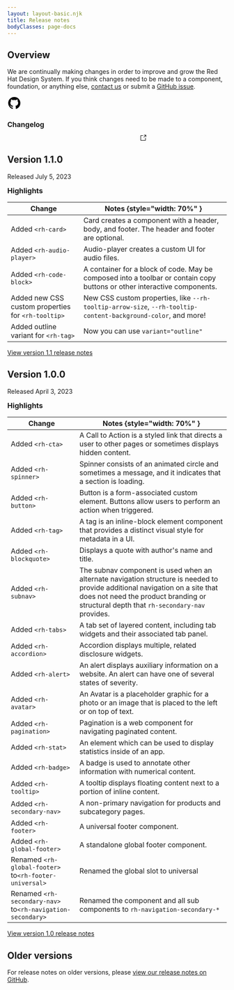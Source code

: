 ```yaml
---
layout: layout-basic.njk
title: Release notes
bodyClasses: page-docs
---
```


<style>
  .releases-links {
    margin-block-start: var(--rh-space-3xl) !important;
    display: flex;
    gap: 2rem;
  }

  rh-tile a {
    display: flex;
    flex-direction: column;
    min-width: 20rem;
    padding: var(--rh-space-lg);
    border: 1px solid var(--rh-color-border-subtle-on-light);
    border-radius: var(--rh-border-radius-default);
    text-decoration: none;
  }

  rh-tile a:hover {
    text-decoration: underline;
    background: var(--rh-color-surface-light);
  }

  rh-tile a::after {
    align-self: flex-end;
    content: url('data:image/svg+xml;utf8,<svg focusable="false" xmlns="http://www.w3.org/2000/svg" fill="currentColor" width="16" height="16" viewBox="0 0 16 16" aria-hidden="true"><path d="M13,14H3c-0.6,0-1-0.4-1-1V3c0-0.6,0.4-1,1-1h5v1H3v10h10V8h1v5C14,13.6,13.6,14,13,14z"></path><path d="M10 1L10 2 13.3 2 9 6.3 9.7 7 14 2.7 14 6 15 6 15 1z"></path></svg>');
  }

  rh-tile a[href*="github"]::before {
    content: url('data:image/svg+xml;utf8,<svg focusable="false" preserveAspectRatio="xMidYMid meet" xmlns="http://www.w3.org/2000/svg" fill="currentColor" width="32" height="32" viewBox="0 0 32 32" aria-hidden="true" class="MdxIcon-module--mdx-icon--4dec0"><path fill-rule="evenodd" d="M16,2a14,14,0,0,0-4.43,27.28c.7.13,1-.3,1-.67s0-1.21,0-2.38c-3.89.84-4.71-1.88-4.71-1.88A3.71,3.71,0,0,0,6.24,22.3c-1.27-.86.1-.85.1-.85A2.94,2.94,0,0,1,8.48,22.9a3,3,0,0,0,4.08,1.16,2.93,2.93,0,0,1,.88-1.87c-3.1-.36-6.37-1.56-6.37-6.92a5.4,5.4,0,0,1,1.44-3.76,5,5,0,0,1,.14-3.7s1.17-.38,3.85,1.43a13.3,13.3,0,0,1,7,0c2.67-1.81,3.84-1.43,3.84-1.43a5,5,0,0,1,.14,3.7,5.4,5.4,0,0,1,1.44,3.76c0,5.38-3.27,6.56-6.39,6.91a3.33,3.33,0,0,1,.95,2.59c0,1.87,0,3.38,0,3.84s.25.81,1,.67A14,14,0,0,0,16,2Z"></path></svg>');
  }

  rh-tile [slot="header"] {
    font-size: 1rem;
  }

  .release-version h3 {
    margin-top: var(--rh-space-lg);
  }

  body.page-docs .release-version copy-permalink.h3 {
    margin-block-start: var(--rh-space-xl);
  }

  .release-version table + p {
    margin-block-start: var(--rh-space-2xl);
  }
</style>

## Overview

We are continually making changes in order to improve and grow the Red Hat Design System. If you think changes need to be made to a component, foundation, or anything else, [contact us](mailto:digital-design-system@redhat.com) or submit a [GitHub issue](https://github.com/RedHat-UX/red-hat-design-system/issues).

<nav class="releases-links">
  <rh-tile id="changelog">
    <a href="https://github.com/RedHat-UX/red-hat-design-system/releases">
      <h2 slot="header">Changelog</h2>
    </a>
  </rh-tile>
</nav>

<section class="release-versions">
<section class="section release-version">

## Version 1.1.0
Released July 5, 2023

### Highlights

| Change                         | Notes {style="width: 70%" } |
| ------------------------------ | --------------------------------- |
| Added `<rh-card>`              | Card creates a component with a header, body, and footer. The header and footer are optional. |
| Added `<rh-audio-player>`      | Audio-player creates a custom UI for audio files. |
| Added `<rh-code-block>`        | A container for a block of code. May be composed into a toolbar or contain copy buttons or other interactive components. |
| Added new CSS custom properties for `<rh-tooltip>` | New CSS custom properties, like `--rh-tooltip-arrow-size`, `--rh-tooltip-content-background-color`, and more! |
| Added outline variant for `<rh-tag>` | Now you can use `variant="outline"` |


<rh-cta><a href="https://github.com/RedHat-UX/red-hat-design-system/releases/tag/v1.1.0">View version 1.1 release notes</a></rh-cta>

</section>
<section class="section release-version">

## Version 1.0.0
Released April 3, 2023

### Highlights

| Change                         | Notes {style="width: 70%" } |
| ------------------------------ | --------------------------------- |
| Added `<rh-cta>`      | A Call to Action is a styled link that directs a user to other pages or sometimes displays hidden content. |
| Added `<rh-spinner>`      | Spinner consists of an animated circle and sometimes a message, and it indicates that a section is loading. |
| Added `<rh-button>`      | Button is a form-associated custom element. Buttons allow users to perform an action when triggered. |
| Added `<rh-tag>`      | A tag is an inline-block element component that provides a distinct visual style for metadata in a UI. |
| Added `<rh-blockquote>`      | Displays a quote with author's name and title. |
| Added `<rh-subnav>`      | The subnav component is used when an alternate navigation structure is needed to provide additional navigation on a site that does not need the product branding or structural depth that `rh-secondary-nav` provides. |
| Added `<rh-tabs>`      | A tab set of layered content, including tab widgets and their associated tab panel. |
| Added `<rh-accordion>`      | Accordion displays multiple, related disclosure widgets. |
| Added `<rh-alert>`      | An alert displays auxiliary information on a website. An alert can have one of several states of severity. |
| Added `<rh-avatar>`      | An Avatar is a placeholder graphic for a photo or an image that is placed to the left or on top of text. |
| Added `<rh-pagination>`      | Pagination is a web component for navigating paginated content. |
| Added `<rh-stat>`      | An element which can be used to display statistics inside of an app. |
| Added `<rh-badge>`      | A badge is used to annotate other information with numerical content. |
| Added `<rh-tooltip>`      | A tooltip displays floating content next to a portion of inline content. |
| Added `<rh-secondary-nav>` | A non-primary navigation for products and subcategory pages. |
| Added `<rh-footer>`      | A universal footer component. |
| Added `<rh-global-footer>` | A standalone global footer component. |
| Renamed `<rh-global-footer>` to`<rh-footer-universal>` | Renamed the global slot to universal |
| Renamed `<rh-secondary-nav>` to`<rh-navigation-secondary>` | Renamed the component and all sub components to `rh-navigation-secondary-*` |



<rh-cta><a href="https://github.com/RedHat-UX/red-hat-design-system/releases/tag/v1.0.0">View version 1.0 release notes</a></rh-cta>

</section>
</section>

<section class="section release-version">

## Older versions

For release notes on older versions, please [view our release notes on GitHub](https://github.com/RedHat-UX/red-hat-design-system/releases).

</section>
<!-- Cross links -->
